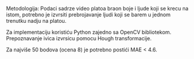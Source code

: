 Metodologija: Podaci sadrze video platoa braon boje i ljude koji se krecu na istom, potrebno je izvrsiti prebrojavanje ljudi koji se barem u jednom trenutku nadju na platou.

Za implementaciju koristiću Python zajedno sa OpenCV bibliotekom. Prepoznavanje ivica izvrsicu pomocu Hough transformacije.

Za najviše 50 bodova (ocena 8) je potrebno postići MAE < 4.6.
